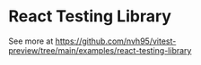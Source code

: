 # React Testing Library

See more at <https://github.com/nvh95/vitest-preview/tree/main/examples/react-testing-library>

